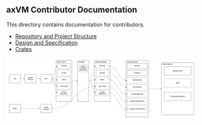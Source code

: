 ## axVM Contributor Documentation

This directory contains documentation for contributors.

- [Repository and Project Structure](./repo)
- [Design and Specification](./specs)
- [Crates](./crates)

![](../assets/modularity.png)
